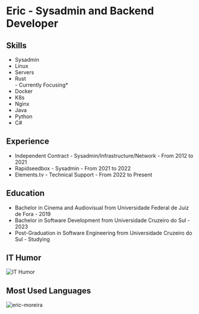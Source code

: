 <!DOCTYPE html>
<html lang="en">
<head>
  <meta charset="UTF-8">
  <meta name="viewport" content="width=device-width, initial-scale=1.0">
</head>
<body>
  <h1>Eric - Sysadmin and Backend Developer</h1>
  
  <h2>Skills</h2>
  <ul>
    <li>Sysadmin</li>
    <li>Linux</li>
    <li>Servers</li>
    <li>Rust</li> - Currently Focusing*
    <li>Docker</li>
    <li>K8s</li>
    <li>Nginx</li>
    <li>Java </li>
    <li>Python </li>
    <li>C#</li>
  </ul>
  
  <h2>Experience</h2>
  <ul>
    <li>Independent Contract - Sysadmin/Infrastructure/Network - From 2012 to 2021</li>
    <li>Rapidseedbox - Sysadmin - From 2021 to 2022</li>
    <li>Elements.tv - Technical Support - From 2022 to Present</li>
  </ul>
  <h2>Education</h2>
  <ul>
    <li>Bachelor in Cinema and Audiovisual from Universidade Federal de Juiz de Fora - 2019</li>
    <li>Bachelor in Software Development from Universidade Cruzeiro do Sul - 2023</li>
    <li>Post-Graduation in Software Engineering from Universidade Cruzeiro do Sul - Studying</li>
  </ul>

  <h2>IT Humor</h2>
  <img src="https://media.giphy.com/media/3og0ICG4WxdKSRzE3K/giphy.gif" alt="IT Humor">
  
  <h2>Most Used Languages</h2>
  <p><img align="center" src="https://github-readme-stats.vercel.app/api/top-langs?username=eric-moreira&show_icons=true&locale=en&layout=compact" alt="eric-moreira" /></p>
</body>
</html>
